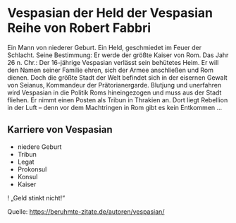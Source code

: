 # Vespasian der Held der Vespasian Reihe von Robert Fabbri
Ein Mann von niederer Geburt.
Ein Held, geschmiedet im Feuer der Schlacht.
Seine Bestimmung: Er werde der größte Kaiser von Rom.
Das Jahr 26 n. Chr.: Der 16-jährige Vespasian verlässt sein behütetes Heim. Er will den Namen seiner Familie ehren, sich der Armee anschließen und Rom dienen. 
Doch die größte Stadt der Welt befindet sich in der eisernen Gewalt von Seianus, Kommandeur der Prätorianergarde.
Blutjung und unerfahren wird Vespasian in die Politik Roms hineingezogen und muss aus der Stadt fliehen. 
Er nimmt einen Posten als Tribun in Thrakien an. Dort liegt Rebellion in der Luft – denn vor dem Machtringen in Rom gibt es kein Entkommen …

## Karriere von Vespasian
* niedere Geburt
* Tribun
* Legat
* Prokonsul
* Konsul
* Kaiser

! „Geld stinkt nicht!“

Quelle: https://beruhmte-zitate.de/autoren/vespasian/